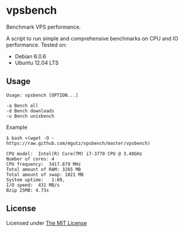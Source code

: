 # vpsbench

Benchmark VPS performance.

A script to run simple and comprehensive benchmarks on CPU and IO performance. Tested on:

* Debian 6.0.6
* Ubuntu 12.04 LTS


## Usage

    Usage: vpsbench [OPTION...]

    -a Bench all
    -d Bench downloads
    -u Bench unixbench


Example

    $ bash <(wget -O - https://raw.github.com/mgutz/vpsbench/master/vpsbench)

    CPU model:  Intel(R) Core(TM) i7-3770 CPU @ 3.40GHz
    Number of cores: 4
    CPU frequency:  3417.879 MHz
    Total amount of RAM: 3265 MB
    Total amount of swap: 1021 MB
    System uptime:   1:09,
    I/O speed:  431 MB/s
    Bzip 25MB: 4.73s


## License

Licensed under [The MIT License](LICENSE)
